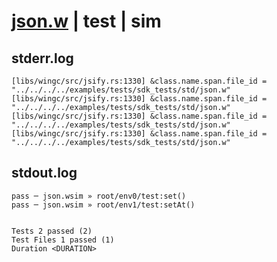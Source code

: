 # [json.w](../../../../../../examples/tests/sdk_tests/std/json.w) | test | sim

## stderr.log
```log
[libs/wingc/src/jsify.rs:1330] &class.name.span.file_id = "../../../../examples/tests/sdk_tests/std/json.w"
[libs/wingc/src/jsify.rs:1330] &class.name.span.file_id = "../../../../examples/tests/sdk_tests/std/json.w"
[libs/wingc/src/jsify.rs:1330] &class.name.span.file_id = "../../../../examples/tests/sdk_tests/std/json.w"
[libs/wingc/src/jsify.rs:1330] &class.name.span.file_id = "../../../../examples/tests/sdk_tests/std/json.w"
```

## stdout.log
```log
pass ─ json.wsim » root/env0/test:set()  
pass ─ json.wsim » root/env1/test:setAt()
 
 
Tests 2 passed (2)
Test Files 1 passed (1)
Duration <DURATION>
```

